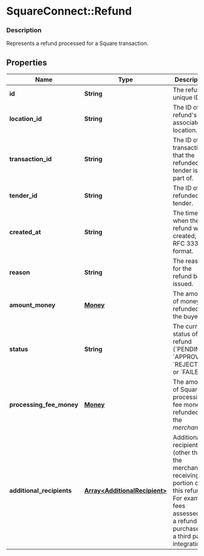 # SquareConnect::Refund

### Description

Represents a refund processed for a Square transaction.

## Properties
Name | Type | Description | Notes
------------ | ------------- | ------------- | -------------
**id** | **String** | The refund&#39;s unique ID. | 
**location_id** | **String** | The ID of the refund&#39;s associated location. | 
**transaction_id** | **String** | The ID of the transaction that the refunded tender is part of. | 
**tender_id** | **String** | The ID of the refunded tender. | 
**created_at** | **String** | The time when the refund was created, in RFC 3339 format. | [optional] 
**reason** | **String** | The reason for the refund being issued. | 
**amount_money** | [**Money**](Money.md) | The amount of money refunded to the buyer. | 
**status** | **String** | The current status of the refund (&#x60;PENDING&#x60;, &#x60;APPROVED&#x60;, &#x60;REJECTED&#x60;, or &#x60;FAILED&#x60;). | 
**processing_fee_money** | [**Money**](Money.md) | The amount of Square processing fee money refunded to the *merchant*. | [optional] 
**additional_recipients** | [**Array&lt;AdditionalRecipient&gt;**](AdditionalRecipient.md) | Additional recipients (other than the merchant) receiving a portion of this refund. For example, fees assessed on a refund of a purchase by a third party integration. | [optional] 


